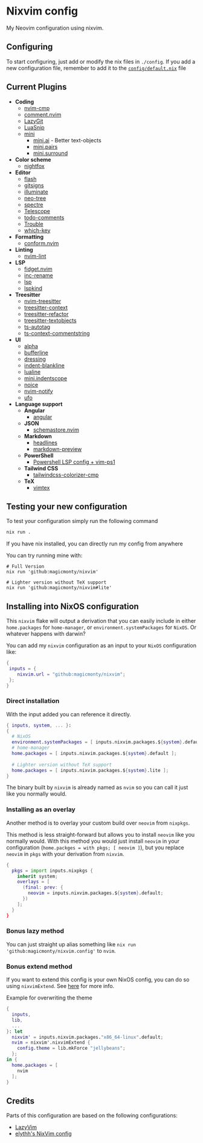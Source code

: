 # Nixvim config

My Neovim configuration using nixvim.

## Configuring

To start configuring, just add or modify the nix files in `./config`.
If you add a new configuration file, remember to add it to the
[`config/default.nix`](./config/default.nix) file

## Current Plugins

- **Coding**
  - [nvim-cmp](./config/plugins/coding/cmp.nix)
  - [comment.nvim](./config/plugins/coding/comment.nix)
  - [LazyGit](./config/plugins/coding/lazygit.nix)  
  - [LuaSnip](./config/plugins/coding/luasnip.nix)
  - [mini](./config/plugins/coding/mini.nix)
    - [mini.ai](./config/plugins/coding/mini-ai.nix) - Better text-objects
    - [mini.pairs](./config/plugins/coding/mini-pairs.nix)
    - [mini.surround](./config/plugins/coding/mini-surround.nix)
- **Color scheme**
  - [nightfox](./config/plugins/colorscheme/nightfox.nix)
- **Editor**
  - [flash](./config/plugins/editor/flash.nix)
  - [gitsigns](./config/plugins/editor/gitsigns.nix)
  - [illuminate](./config/plugins/editor/illuminate.nix)
  - [neo-tree](./config/plugins/editor/neo-tree.nix)
  - [spectre](./config/plugins/editor/spectre.nix)
  - [Telescope](./config/plugins/editor/telescope.nix)
  - [todo-comments](./config/plugins/editor/todo-comments.nix)
  - [Trouble](./config/plugins/editor/trouble.nix)
  - [which-key](./config/plugins/editor/which-key.nix)
- **Formatting**
  - [conform.nvim](./config/plugins/formatting/conform.nix)
- **Linting**
  - [nvim-lint](./config/plugins/linting/nvim-lint.nix)
- **LSP**
  - [fidget.nvim](./config/plugins/lsp/fidget.nix)
  - [inc-rename](./config/plugins/lsp/inc-rename.nix)
  - [lsp](./config/plugins/lsp/lsp.nix)
  - [lspkind](./config/plugins/lsp/lspkind.nix)
- **Treesitter**
  - [nvim-treesitter](./config/plugins/treesitter/treesitter.nix)
  - [treesitter-context](./config/plugins/treesitter/context.nix)
  - [treesitter-refactor](./config/plugins/treesitter/refactor.nix)
  - [treesitter-textobjects](./config/plugins/treesitter/textobjects.nix)
  - [ts-autotag](./config/plugins/treesitter/autotag.nix)
  - [ts-context-commentstring](./config/plugins/treesitter/context-commentstring.nix)
- **UI**
  - [alpha](./config/plugins/ui/alpha.nix)
  - [bufferline](./config/plugins/ui/bufferline.nix)
  - [dressing](./config/plugins/ui/dressing.nix)
  - [indent-blankline](./config/plugins/ui/indent.nix)
  - [lualine](./config/plugins/ui/lualine.nix)
  - [mini.indentscope](./config/plugins/ui/mini-indentscope.nix)
  - [noice](./config/plugins/ui/noice.nix)
  - [nvim-notify](./config/plugins/ui/notify.nix)
  - [ufo](./config/plugins/ui/ufo.nix)
- **Language support**
  - **Angular**
    - [angular](./config/plugins/lang/angular/angular.nix)
  - **JSON**
    - [schemastore.nvim](./config/plugins/lang/json/schemastore.nix)
  - **Markdown**
    - [headlines](./config/plugins/lang/markdown/headlines.nix)
    - [markdown-preview](./config/plugins/lang/markdown/markdown-preview.nix)
  - **PowerShell**
    - [Powershell LSP config + vim-ps1](./config/plugins/lang/powershell/default.nix)
  - **Tailwind CSS**
    - [tailwindcss-colorizer-cmp](./config/plugins/lang/tailwindcss/tailwindcss-colorizer-cmp.nix)
  - **TeX**
    - [vimtex](./config/plugins/lang/tex/vimtex.nix)

## Testing your new configuration

To test your configuration simply run the following command

```bash
nix run .
```

If you have nix installed, you can directly run my config from anywhere

You can try running mine with:

```shell
# Full Version
nix run 'github:magicmonty/nixvim'

# Lighter version without TeX support
nix run 'github:magicmonty/nixvim#lite'
```

## Installing into NixOS configuration

This `nixvim` flake will output a derivation that you can easily include
in either `home.packages` for `home-manager`, or
`environment.systemPackages` for `NixOS`. Or whatever happens with darwin?

You can add my `nixvim` configuration as an input to your `NixOS` configuration like:

```nix
{
 inputs = {
    nixvim.url = "github:magicmonty/nixvim";
 };
}
```

### Direct installation

With the input added you can reference it directly.

```nix
{ inputs, system, ... }:
{
  # NixOS
  environment.systemPackages = [ inputs.nixvim.packages.${system}.default ];
  # home-manager
  home.packages = [ inputs.nixvim.packages.${system}.default ];
  
  # Lighter version without TeX support
  home.packages = [ inputs.nixvim.packages.${system}.lite ];
}
```

The binary built by `nixvim` is already named as `nvim` so you can call it just
like you normally would.

### Installing as an overlay

Another method is to overlay your custom build over `neovim` from `nixpkgs`.

This method is less straight-forward but allows you to install `neovim` like
you normally would. With this method you would just install `neovim` in your
configuration (`home.packges = with pkgs; [ neovim ]`), but you replace
`neovim` in `pkgs` with your derivation from `nixvim`.

```nix
{
  pkgs = import inputs.nixpkgs {
    inherit system;
    overlays = [
      (final: prev: {
        neovim = inputs.nixvim.packages.${system}.default;
      })
    ];
  }
}
```

### Bonus lazy method

You can just straight up alias something like `nix run
'github:magicmonty/nixvim.config'` to `nvim`.

### Bonus extend method

If you want to extend this config is your own NixOS config, you can do so using `nixvimExtend`.
See [here](https://nix-community.github.io/nixvim/modules/standalone.html) for more info.

Example for overwriting the theme

```nix
{
  inputs,
  lib,
  ...
}: let
  nixvim' = inputs.nixvim.packages."x86_64-linux".default;
  nvim = nixvim'.nixvimExtend {
    config.theme = lib.mkForce "jellybeans";
  };
in {
  home.packages = [
    nvim
  ];
}
```

## Credits

Parts of this configuration are based on the following configurations:

- [LazyVim](https://lazyvim.org)
- [elythh's NixVim config](https://github.com/elythh/nixvim)
